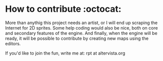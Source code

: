 # How to contribute :octocat:
More than anythig this project needs an artist, or I will end up scraping the Internet for 2D sprites.
Some help coding would also be nice, both on core and secondary features of the engine.
And finally, when the engine will be ready, it will be possible to contribute by creating new maps using the editors.

If you'd like to join the fun, write me at: rpt at altervista.org
